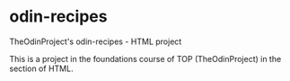 # odin-recipes
TheOdinProject's odin-recipes - HTML project

This is a project in the foundations course of TOP (TheOdinProject) in the section of HTML.
